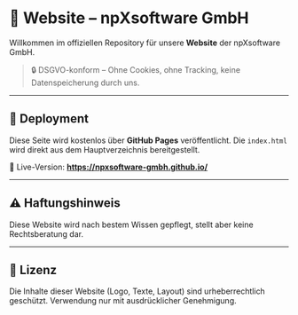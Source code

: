 # 📄 Website – npXsoftware GmbH

Willkommen im offiziellen Repository für unsere **Website** der npXsoftware GmbH.

> 🔒 DSGVO-konform – Ohne Cookies, ohne Tracking, keine Datenspeicherung durch uns.

---

## 🚀 Deployment

Diese Seite wird kostenlos über **GitHub Pages** veröffentlicht.
Die `index.html` wird direkt aus dem Hauptverzeichnis bereitgestellt.

🔗 Live-Version:
**https://npxsoftware-gmbh.github.io/**

---

## ⚠️ Haftungshinweis

Diese Website wird nach bestem Wissen gepflegt, stellt aber keine Rechtsberatung dar.

---

## 📄 Lizenz

Die Inhalte dieser Website (Logo, Texte, Layout) sind urheberrechtlich geschützt.
Verwendung nur mit ausdrücklicher Genehmigung.
